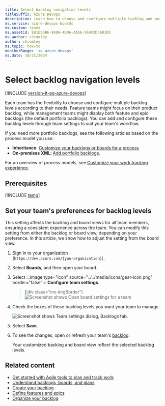 ```yaml
---
title: Select backlog navigation levels
titleSuffix: Azure DevOps
description: Learn how to choose and configure multiple backlog and portfolio backlog levels for your team in Azure DevOps to suit your workflow.
ms.service: azure-devops-boards
ms.custom: teams
ms.assetid: BB1E56B6-988A-4D0A-AA56-560F2DF681DD  
ms.author: chcomley
author: chcomley
ms.topic: how-to
monikerRange: '<= azure-devops'
ms.date: 10/31/2024
---
```


# Select backlog navigation levels

[!INCLUDE [version-lt-eq-azure-devops](../../includes/version-lt-eq-azure-devops.md)]  

Each team has the flexibility to choose and configure multiple backlog levels according to their needs. Feature teams might focus on their product backlog, while management teams might display both feature and epic backlogs (the default portfolio backlogs). You can add and configure these backlog levels through team settings to suit your team's workflow.

If you need more portfolio backlogs, see the following articles based on the process model you use: 
- **Inheritance**: [Customize your backlogs or boards for a process](work/customize-process-backlogs-boards.md)  
- **On-premises XML**: [Add portfolio backlogs](../../reference/add-portfolio-backlogs.md).

For an overview of process models, see [Customize your work tracking experience](../../reference/customize-work.md).

## Prerequisites

[!INCLUDE [temp](includes/prerequisites-team-settings.md)]

<a id="activate-backlogs"></a>

## Set your team's preferences for backlog levels

This setting affects the backlog and board views for all team members, ensuring a consistent experience across the team. You can modify this setting from either the backlog or board view, depending on your preference. In this article, we show how to adjust the setting from the board view.

1. Sign in to your organization (```https://dev.azure.com/{yourorganization}```).
2. Select **Boards**, and then open your board.

3. Select :::image type="icon" source="../../media/icons/gear-icon.png" border="false"::: **Configure team settings**.

	> [!div class="mx-imgBorder"]
	> ![Screenshot shows Open board settings for a team.](media/configure-team/open-board-settings.png)  

4. Check the boxes of those backlog levels you want your team to manage. 

	![Screenshot shows Team settings dialog, Backlogs tab.](media/select-nav-backlog-levels-config-ts.png)  

5. Select **Save**.  

6. To see the changes, open or refresh your team's [backlog](../../boards/backlogs/create-your-backlog.md). 

   Your customized backlog and board view reflect the selected backlog levels.

## Related content

- [Get started with Agile tools to plan and track work](../../boards/get-started/what-is-azure-boards.md)
- [Understand backlogs, boards, and plans](../../boards/backlogs/backlogs-boards-plans.md)
- [Create your backlog](../../boards/backlogs/create-your-backlog.md)
- [Define features and epics](../../boards/backlogs/define-features-epics.md)
- [Organize your backlog](../../boards/backlogs/organize-backlog.md)
